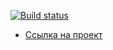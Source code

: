 [![Build status](https://ci.appveyor.com/api/projects/status/70i81xfpshvbwh4g?svg=true)](https://ci.appveyor.com/project/teejay74/chat)

+ [Ссылка на проект](https://teejay74.github.io/chat/)